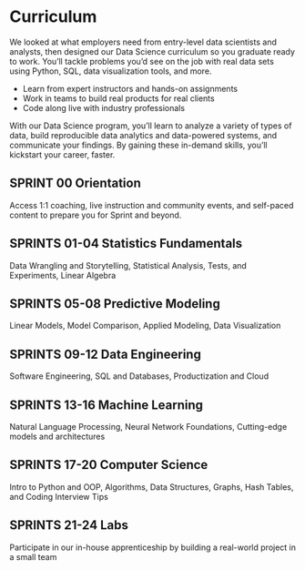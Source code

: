#   Curriculum

We looked at what employers need from entry-level data scientists and analysts, then designed our Data Science curriculum so you graduate ready to work. You’ll tackle problems you’d see on the job with real data sets using Python, SQL, data visualization tools, and more.

-   Learn from expert instructors and hands-on assignments
-   Work in teams to build real products for real clients
-   Code along live with industry professionals

With our Data Science program, you’ll learn to analyze a variety of types of data, build reproducible data analytics and data-powered systems, and communicate your findings. By gaining these in-demand skills, you’ll kickstart your career, faster.

##  SPRINT 00 Orientation
Access 1:1 coaching, live instruction and community events, and self-paced content to prepare you for Sprint   and beyond. 

##  SPRINTS 01-04 Statistics Fundamentals
‍Data Wrangling and Storytelling, Statistical Analysis, Tests, and Experiments, Linear Algebra

##  SPRINTS 05-08 Predictive Modeling
Linear Models, Model Comparison, Applied Modeling, Data Visualization

##  SPRINTS 09-12 Data Engineering
Software Engineering, SQL and Databases, Productization and Cloud

##  SPRINTS 13-16 Machine Learning
‍Natural Language Processing, Neural Network Foundations, Cutting-edge models and architectures

##  SPRINTS 17-20 Computer Science
Intro to Python and OOP, Algorithms, Data Structures, Graphs, Hash Tables, and Coding Interview Tips

##  SPRINTS 21-24 Labs
‍Participate in our in-house apprenticeship by building a real-world project in a small team

